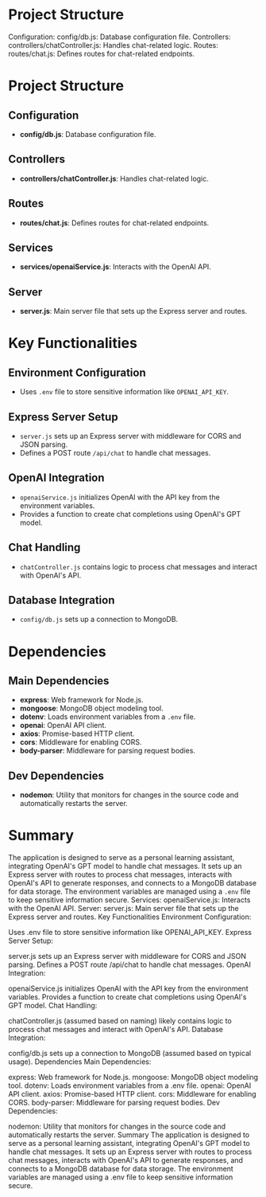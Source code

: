 # Project Structure
Configuration:
config/db.js: Database configuration file.
Controllers:
controllers/chatController.js: Handles chat-related logic.
Routes:
routes/chat.js: Defines routes for chat-related endpoints.
# Project Structure

## Configuration
- **config/db.js**: Database configuration file.

## Controllers
- **controllers/chatController.js**: Handles chat-related logic.

## Routes
- **routes/chat.js**: Defines routes for chat-related endpoints.

## Services
- **services/openaiService.js**: Interacts with the OpenAI API.

## Server
- **server.js**: Main server file that sets up the Express server and routes.

# Key Functionalities

## Environment Configuration
- Uses `.env` file to store sensitive information like `OPENAI_API_KEY`.

## Express Server Setup
- `server.js` sets up an Express server with middleware for CORS and JSON parsing.
- Defines a POST route `/api/chat` to handle chat messages.

## OpenAI Integration
- `openaiService.js` initializes OpenAI with the API key from the environment variables.
- Provides a function to create chat completions using OpenAI's GPT model.

## Chat Handling
- `chatController.js` contains logic to process chat messages and interact with OpenAI's API.

## Database Integration
- `config/db.js` sets up a connection to MongoDB.

# Dependencies

## Main Dependencies
- **express**: Web framework for Node.js.
- **mongoose**: MongoDB object modeling tool.
- **dotenv**: Loads environment variables from a `.env` file.
- **openai**: OpenAI API client.
- **axios**: Promise-based HTTP client.
- **cors**: Middleware for enabling CORS.
- **body-parser**: Middleware for parsing request bodies.

## Dev Dependencies
- **nodemon**: Utility that monitors for changes in the source code and automatically restarts the server.

# Summary
The application is designed to serve as a personal learning assistant, integrating OpenAI's GPT model to handle chat messages. It sets up an Express server with routes to process chat messages, interacts with OpenAI's API to generate responses, and connects to a MongoDB database for data storage. The environment variables are managed using a `.env` file to keep sensitive information secure.
Services:
openaiService.js: Interacts with the OpenAI API.
Server:
server.js: Main server file that sets up the Express server and routes.
Key Functionalities
Environment Configuration:

Uses .env file to store sensitive information like OPENAI_API_KEY.
Express Server Setup:

server.js sets up an Express server with middleware for CORS and JSON parsing.
Defines a POST route /api/chat to handle chat messages.
OpenAI Integration:

openaiService.js initializes OpenAI with the API key from the environment variables.
Provides a function to create chat completions using OpenAI's GPT model.
Chat Handling:

chatController.js (assumed based on naming) likely contains logic to process chat messages and interact with OpenAI's API.
Database Integration:

config/db.js sets up a connection to MongoDB (assumed based on typical usage).
Dependencies
Main Dependencies:

express: Web framework for Node.js.
mongoose: MongoDB object modeling tool.
dotenv: Loads environment variables from a .env file.
openai: OpenAI API client.
axios: Promise-based HTTP client.
cors: Middleware for enabling CORS.
body-parser: Middleware for parsing request bodies.
Dev Dependencies:

nodemon: Utility that monitors for changes in the source code and automatically restarts the server.
Summary
The application is designed to serve as a personal learning assistant, integrating OpenAI's GPT model to handle chat messages. It sets up an Express server with routes to process chat messages, interacts with OpenAI's API to generate responses, and connects to a MongoDB database for data storage. The environment variables are managed using a .env file to keep sensitive information secure.
